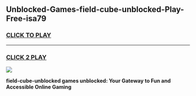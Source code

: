 
## Unblocked-Games-field-cube-unblocked-Play-Free-isa79
<h3>
<a href="https://premium76.site?title=field-cube-unblocked&ref=20M">CLICK TO PLAY</a></h3>
<hr>

<h3>
<a href="https://premium76.site?title=field-cube-unblocked&ref=20M">CLICK 2 PLAY</a>
  
</h3>

<a href="https://premium76.site?title=field-cube-unblocked&ref=19M"><img src="https://clearcache.store/games.png"></a>


**field-cube-unblocked games unblocked: Your Gateway to Fun and Accessible Online Gaming**
